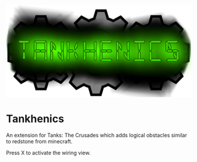![Tankhenics Logo](tankhenicslogo.png)
# Tankhenics
An extension for Tanks: The Crusades which adds logical obstacles similar to redstone from minecraft.

Press X to activate the wiring view.